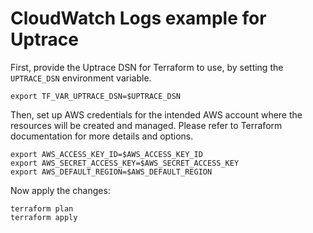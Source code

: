 # CloudWatch Logs example for Uptrace

First, provide the Uptrace DSN for Terraform to use, by setting the `UPTRACE_DSN` environment
variable.

```shell
export TF_VAR_UPTRACE_DSN=$UPTRACE_DSN
```

Then, set up AWS credentials for the intended AWS account where the resources will be created and
managed. Please refer to Terraform documentation for more details and options.

```
export AWS_ACCESS_KEY_ID=$AWS_ACCESS_KEY_ID
export AWS_SECRET_ACCESS_KEY=$AWS_SECRET_ACCESS_KEY
export AWS_DEFAULT_REGION=$AWS_DEFAULT_REGION
```

Now apply the changes:

```shell
terraform plan
terraform apply
```
